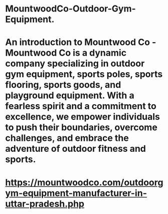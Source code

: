 # MountwoodCo-Outdoor-Gym-Equipment.
# **An introduction to Mountwood Co** - Mountwood Co is a dynamic company specializing in outdoor gym equipment, sports poles, sports flooring, sports goods, and playground equipment. With a fearless spirit and a commitment to excellence, we empower individuals to push their boundaries, overcome challenges, and embrace the adventure of outdoor fitness and sports.
#
# https://mountwoodco.com/outdoorgym-equipment-manufacturer-in-uttar-pradesh.php
